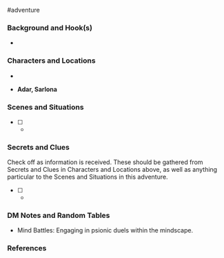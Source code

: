  #adventure 

### Background and Hook(s)

* 

### Characters and Locations

* 

* **Adar, Sarlona**

### Scenes and Situations

 - [ ] -

### Secrets and Clues
Check off as information is received. These should be gathered from Secrets and Clues in Characters and Locations above, as well as anything particular to the Scenes and Situations in this adventure.

 - [ ] -

### DM Notes and Random Tables

- Mind Battles: Engaging in psionic duels within the mindscape.

### References

